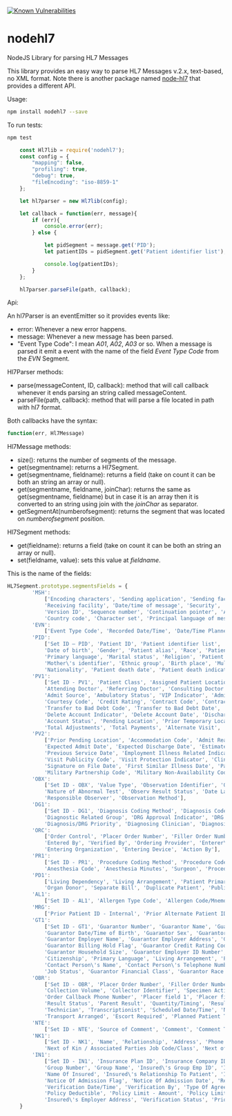 
 [![Known Vulnerabilities](https://snyk.io/test/github/loksly/nodehl7/badge.svg)](https://snyk.io/test/github/loksly/nodehl7)



# nodehl7
NodeJS Library for parsing HL7 Messages

This library provides an easy way to parse HL7 Messages v.2.x, text-based, no XML format.
Note there is another package named [node-hl7](https://github.com/ekryski/node-hl7) that provides a different API. 


Usage:

```bash
npm install nodehl7 --save
```

To run tests:
```bash
npm test

```


```javascript
	const Hl7lib = require('nodehl7');
	const config = {
		"mapping": false,
		"profiling": true,
		"debug": true,
		"fileEncoding": "iso-8859-1"
	};

	let hl7parser = new Hl7lib(config);

	let callback = function(err, message){
		if (err){
			console.error(err);
		} else {

			let pidSegment = message.get('PID');
			let patientIDs = pidSegment.get('Patient identifier list');

			console.log(patientIDs);
		}
	};

	hl7parser.parseFile(path, callback);

```


Api:

An hl7Parser is an eventEmitter so it provides events like:

- error: Whenever a new error happens.
- message: Whenever a new message has been parsed.
- "Event Type Code": I mean _A01_, _A02_, _A03_ or so. When a message is parsed it emit a event with the name of the field _Event Type Code_ from the _EVN_ Segment. 


Hl7Parser methods:
- parse(messageContent, ID, callback): method that will call callback whenever it ends parsing an string called messageContent.
- parseFile(path, callback): method that will parse a file located in path with hl7 format.

Both callbacks have the syntax:
```javascript
function(err, Hl7Message)
```


Hl7Message methods:

- size(): returns the number of segments of the message.
- get(segmentname): returns a Hl7Segment.
- get(segmentname, fieldname): returns a field (take on count it can be both an string an array or null).
- get(segmentname, fieldname, joinChar): returns the same as get(segmentname, fieldname) but in case it is an array then it is converted to an string using join with the _joinChar_ as separator. 
- getSegmentAt(numberofsegment): returns the segment that was located on _numberofsegment_ position.


Hl7Segment methods:
- get(fieldname): returns a field (take on count it can be both an string an array or null).
- set(fieldname, value): sets this value at _fieldname_.



This is the name of the fields:
```javascript
HL7Segment.prototype.segmentsFields = {
		'MSH':
			['Encoding characters', 'Sending application', 'Sending facility', 'Receiving application',
			'Receiving facility', 'Date/time of message', 'Security', 'Message type', 'Message control ID', 'Processing ID',
			'Version ID', 'Sequence number', 'Continuation pointer', 'Accept acknowledgement type', 'Application acknowledgement type',
			'Country code', 'Character set', 'Principal language of message', 'Alternate character set handling'],
		'EVN':
			['Event Type Code', 'Recorded Date/Time', 'Date/Time Planned Event', 'Event Reason Code', 'Operator ID', 'Event Occurred', 'Event Facility'],
		'PID':
			['Set ID – PID', 'Patient ID', 'Patient identifier list', 'Alternate patient ID – PID', 'Patient name', 'Mother\'s maiden name',
			'Date of birth', 'Gender', 'Patient alias', 'Race', 'Patient Address', 'County code', 'Phone number (home)', 'Phone number –business',
			'Primary language', 'Marital status', 'Religion', 'Patient account number', 'SSN number – patient', 'Driver\'s license number – patient',
			'Mother\'s identifier', 'Ethnic group', 'Birth place', 'Multiple birth indicator', 'Birth order', 'Citizenship', 'Veterans military status',
			'Nationality', 'Patient death date', 'Patient death indicator'],
		'PV1':
			['Set ID - PV1', 'Patient Class', 'Assigned Patient Location', 'Admission Type', 'Preadmit Number', 'Prior Patient Location',
			'Attending Doctor', 'Referring Doctor', 'Consulting Doctor', 'Hospital Service', 'Temporary Location', 'Preadmit Test Indicator', 'Re-admission Indicator',
			'Admit Source', 'Ambulatory Status', 'VIP Indicator', 'Admitting Doctor', 'Patient Type', 'Visit Number', 'Financial Class', 'Charge Price Indicator',
			'Courtesy Code', 'Credit Rating', 'Contract Code', 'Contract Effective Date', 'Contract Amount', 'Contract Period', 'Interest Code',
			'Transfer to Bad Debt Code', 'Transfer to Bad Debt Date', 'Bad Debt Agency Code', 'Bad Debt Transfer Amount', 'Bad Debt Recovery Amount',
			'Delete Account Indicator', 'Delete Account Date', 'Discharge Disposition', 'Discharged to Location', 'Diet Type', 'Servicing Facility', 'Bed Status',
			'Account Status', 'Pending Location', 'Prior Temporary Location', 'Admit Date/Time', 'Discharge Date/Time', 'Current Patient Balance', 'Total Charges',
			'Total Adjustments', 'Total Payments', 'Alternate Visit', 'Visit Indicator', 'Other Healthcare Provider'],
		'PV2':
			['Prior Pending Location', 'Accommodation Code', 'Admit Reason', 'Transfer Reason', 'Patient Valuables', 'Patient Valuables Location', 'Visit User Code',
			'Expected Admit Date', 'Expected Discharge Date', 'Estimated Length of Inpatient Stay', 'Actual Length of Inpatient Stay', 'Visit Description', 'Referral Source Code',
			'Previous Service Date', 'Employment Illness Related Indicator', 'Purge Status Code', 'Purge Status Date', 'Special Program Code', 'Retention Indicator', 'Expected Number of Insurance Plans',
			'Visit Publicity Code', 'Visit Protection Indicator', 'Clinic Organization Name', 'Patient Status Code', 'Visit Priority Code', 'Previous Treatment Date', 'Expected Discharge Disposition',
			'Signature on File Date', 'First Similar Illness Date', 'Patient Charge Adjustment Code', 'Recurring Service Code', 'Billing Media Code', 'Expected Surgery Date & Time',
			'Military Partnership Code', 'Military Non-Availability Code', 'Newborn Baby Indicator', 'Baby Detained Indicator'],
		'OBX':
			['Set ID - OBX', 'Value Type', 'Observation Identifier', 'Observation Sub-ID', 'Observation Value', 'Units', 'References Range', 'Abnormal Flags', 'Probability',
			'Nature of Abnormal Test', 'Observ Result Status', 'Date Last Obs Normal Values', 'User Defined Access Checks', 'Date/Time of the Observation', 'Producer\'s ID',
			'Responsible Observer', 'Observation Method'],
		'DG1':
			['Set ID - DG1', 'Diagnosis Coding Method', 'Diagnosis Code', 'Diagnosis Description', 'Diagnosis Date/Time', 'Diagnosis/DRG Type', 'Major Diagnostic Category',
			'Diagnostic Related Group', 'DRG Approval Indicator', 'DRG Grouper Review Code', 'Outlier Type', 'Outlier Days', 'Outlier Cost', 'Grouper Version and Type',
			'Diagnosis/DRG Priority', 'Diagnosing Clinician', 'Diagnosis Classification', 'Confidential Indicator', 'Attestation Date/Time'],
		'ORC':
			['Order Control', 'Placer Order Number', 'Filler Order Number', 'Placer Group Number', 'Order Status', 'Response Flag', 'Quantity/Timing', 'Parent', 'Date/Time of Transaction',
			'Entered By', 'Verified By', 'Ordering Provider', 'Enterer\'s Location', 'Call Back Phone Number', 'Order Effective Date/Time', 'Order Control Code Reason',
			'Entering Organization', 'Entering Device', 'Action By'],
		'PR1':
			['Set ID - PR1', 'Procedure Coding Method', 'Procedure Code', 'Procedure Description', 'Procedure Date/Time', 'Procedure Type', 'Procedure Minutes', 'Anesthesiologist',
			'Anesthesia Code', 'Anesthesia Minutes', 'Surgeon', 'Procedure Practitioner', 'Consent Code', 'Procedure Priority', 'Associated Diagnosis Code'],
		'PD1':
			['Living Dependency', 'Living Arrangement', 'Patient Primary Facility', 'Patient Primary Care Provider Name & ID No.', 'Student Indicator', 'Handicap', 'Living Will',
			'Organ Donor', 'Separate Bill', 'Duplicate Patient', 'Publicity Indicator', 'Protection Indicator'],
		'AL1':
			['Set ID - AL1', 'Allergen Type Code', 'Allergen Code/Mnemonic/Description', 'Allergy Severity Code', 'Allergy Reaction Code', 'Identification Date'],
		'MRG':
			['Prior Patient ID - Internal', 'Prior Alternate Patient ID', 'Prior Patient Account Number', 'Prior Patient ID - External', 'Prior Visit Number', 'Prior Alternate Visit ID', 'Prior Patient Name'],
		'GT1':
			['Set ID - GT1', 'Guarantor Number', 'Guarantor Name', 'Guarantor Spouse Name', 'Guarantor Address', 'Guarantor Ph Num- Home', 'Guarantor Ph Num-Business',
			'Guarantor Date/Time of Birth', 'Guarantor Sex', 'Guarantor Type', 'Guarantor Relationship', 'Guarantor SSN', 'Guarantor Date - Begin', 'Guarantor Date - End', 'Guarantor Priority',
			'Guarantor Employer Name', 'Guarantor Employer Address', 'Guarantor Employ Phone Number', 'Guarantor Employee ID Number', 'Guarantor Employment Status', 'Guarantor Organization',
			'Guarantor Billing Hold Flag', 'Guarantor Credit Rating Code', 'Guarantor Death Date And Time', 'Guarantor Death Flag', 'Guarantor Charge Adjustment Code', 'Guarantor Household Annual Income',
			'Guarantor Household Size', 'Guarantor Employer ID Number', 'Guarantor Marital Status Code', 'Guarantor Hire Effective Date', 'Employment Stop Date', 'Living Dependency', 'Ambulatory Status',
			'Citizenship', 'Primary Language', 'Living Arrangement', 'Publicity Indicator', 'Protection Indicator', 'Student Indicator', 'Religion', 'Mother\'s Maiden Name', 'Nationality', 'Ethnic Group',
			'Contact Person\'s Name', 'Contact Person\'s Telephone Number', 'Contact Reason', 'Contact Relationship Code', 'Job Title', 'Job Code/Class', 'Guarantor Employer\'s Organization Name', 'Handicap',
			'Job Status', 'Guarantor Financial Class', 'Guarantor Race'],
		'OBR':
			['Set ID - OBR', 'Placer Order Number', 'Filler Order Number', 'Universal Service ID', 'Priority', 'Requested Date/time', 'Observation Date/time', 'Observation End Date/time',
			'Collection Volume', 'Collector Identifier', 'Specimen Action Code', 'Danger Code', 'Relevant Clinical Info', 'Specimen Received Date/Time', 'Specimen Source', 'Ordering Provider',
			'Order Callback Phone Number', 'Placer field 1', 'Placer field 2', 'Filler Field 1', 'Filler Field 2', 'Results Rpt/Status Chng - Date/Time', 'Charge to Practice', 'Diagnostic Serv Sect ID',
			'Result Status', 'Parent Result', 'Quantity/Timing', 'Result Copies To', 'Parent', 'Transportation Mode', 'Reason for Study', 'Principal Result Interpreter', 'Assistant Result Interpreter',
			'Technician', 'Transcriptionist', 'Scheduled Date/Time', 'Number of Sample Containers', 'Transport Logistics of Collected Sample', 'Collector\'s Comment', 'Transport Arrangement Responsibility',
			'Transport Arranged', 'Escort Required', 'Planned Patient Transport Comment'],
		'NTE':
			['Set ID - NTE', 'Source of Comment', 'Comment', 'Comment Type'],
		'NK1':
			['Set ID - NK1', 'Name', 'Relationship', 'Address', 'Phone Number', 'Business Phone Number', 'Contact Role', 'Start Date', 'End Date', 'Next of Kin / Associated Parties Job Title',
			'Next of Kin / Associated Parties Job Code/Class', 'Next of Kin / Associated Parties Employee Number', 'Organization Name', 'Marital Status', 'Sex', 'Date/Time of Birth'],
		'IN1':
			['Set ID - IN1', 'Insurance Plan ID', 'Insurance Company ID', 'Insurance Company Name', 'Insurance Company Address', 'Insurance Co. Contact Person', 'Insurance Co Phone Number',
			'Group Number', 'Group Name', 'Insured\'s Group Emp ID', 'Insured\'s Group Emp Name', 'Plan Effective Date', 'Plan Expiration Date', 'Authorization Information', 'Plan Type',
			'Name Of Insured', 'Insured\'s Relationship To Patient', 'Insured\'s Date Of Birth', 'Insured’s Address', 'Assignment Of Benefits', 'Coordination Of Benefits', 'Coord Of Ben. Priority',
			'Notice Of Admission Flag', 'Notice Of Admission Date', 'Report Of Eligibility Flag', 'Report Of Eligibility Date', 'Release Information Code', 'Pre-Admit Cert (PAC)',
			'Verification Date/Time', 'Verification By', 'Type Of Agreement Code', 'Billing Status', 'Lifetime Reserve Days', 'Delay Before L.R. Day', 'Company Plan Code', 'Policy Number',
			'Policy Deductible', 'Policy Limit - Amount', 'Policy Limit - Days', 'Room Rate - Semi-Private', 'Room Rate - Private', 'Insured’s Employment Status', 'Insured\'s Sex',
			'Insured\'s Employer Address', 'Verification Status', 'Prior Insurance Plan ID', 'Coverage Type', 'Handicap', 'Insured’s ID Number']
	}
```


